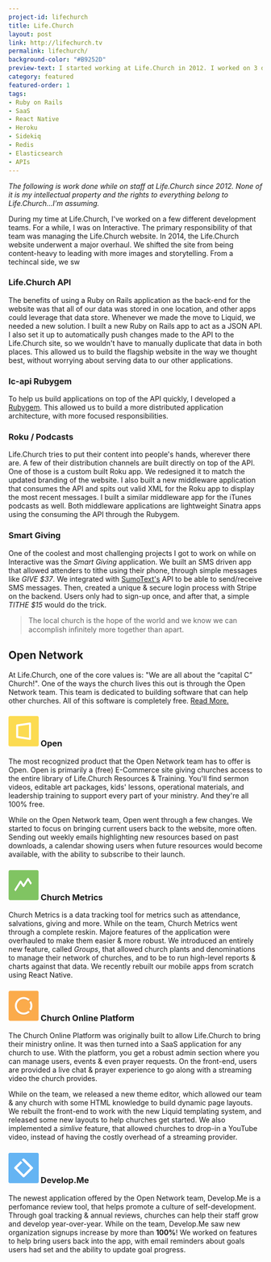 ```yaml
---
project-id: lifechurch
title: Life.Church
layout: post
link: http://lifechurch.tv
permalink: lifechurch/
background-color: "#B9252D"
preview-text: I started working at Life.Church in 2012. I worked on 3 different teams, and a slew of projects.
category: featured
featured-order: 1
tags:
- Ruby on Rails
- SaaS
- React Native
- Heroku
- Sidekiq
- Redis
- Elasticsearch
- APIs
---
```


_The following is work done while on staff at Life.Church since 2012. None of it is my intellectual property and the rights to everything belong to Life.Church...I'm assuming._

During my time at Life.Church, I've worked on a few different development teams. For a while, I was on Interactive. The primary responsibility of that team was managing the Life.Church website. In 2014, the Life.Church website underwent a major overhaul. We shifted the site from being content-heavy to leading with more images and storytelling. From a techincal side, we sw

### Life.Church API

The benefits of using a Ruby on Rails application as the back-end for the website was that all of our data was stored in one location, and other apps could leverage that data store. Whenever we made the move to Liquid, we needed a new solution. I built a new Ruby on Rails app to act as a JSON API. I also set it up to automatically push changes made to the API to the Life.Church site, so we wouldn't have to manually duplicate that data in both places. This allowed us to build the flagship website in the way we thought best, without worrying about serving data to our other applications.

### lc-api Rubygem

To help us build applications on top of the API quickly, I developed a [Rubygem](https://rubygems.org/gems/lc_api). This allowed us to build a more distributed application architecture, with more focused responsibilities.

### Roku / Podcasts

Life.Church tries to put their content into people's hands, wherever there are. A few of their distribution channels are built directly on top of the API. One of those is a custom built Roku app. We redesigned it to match the updated branding of the website. I also built a new middleware application that consumes the API and spits out valid XML for the Roku app to display the most recent messages. I built a similar middleware app for the iTunes podcasts as well. Both middleware applications are lightweight Sinatra apps using the consuming the API through the Rubygem.

### Smart Giving

One of the coolest and most challenging projects I got to work on while on Interactive was the _Smart Giving_ application. We built an SMS driven app that allowed attenders to tithe using their phone, through simple messages like _GIVE $37_. We integrated with [SumoText's](http://sumotext.com/) API to be able to send/receive SMS messages. Then, created a unique & secure login process with Stripe on the backend. Users only had to sign-up once, and after that, a simple _TITHE $15_ would do the trick.

<div class="values">
  <blockquote>
    <p>The local church is the hope of the world and we know we can accomplish inﬁnitely more together than apart.</p>
  </blockquote>
</div>

## Open Network

At Life.Church, one of the core values is: "We are all about the “capital C” Church!". One of the ways the church lives this out is through the Open Network team. This team is dedicated to building software that can help other churches. All of this software is completely free. [Read More.](http://www.lifechurch.tv/churches/)

<h3><img src="/img/posts/open-icon.svg" width="60" alt="Open"> Open</h3>

The most recognized product that the Open Network team has to offer is Open. Open is primarily a (free) E-Commerce site giving churches access to the entire library of Life.Church Resources & Training. You'll find sermon videos, editable art packages, kids' lessons, operational materials, and leadership training to support every part of your ministry. And they're all 100% free.

While on the Open Network team, Open went through a few changes. We started to focus on bringing current users back to the website, more often. Sending out weekly emails highlighting new resources based on past downloads, a calendar showing users when future resources would become available, with the ability to subscribe to their launch.

<h3><img src="/img/posts/churchmetrics-icon.svg" width="60" alt="Church Metrics"> Church Metrics</h3>

Church Metrics is a data tracking tool for metrics such as attendance, salvations, giving and more. While on the team, Church Metrics went through a complete reskin. Majore features of the application were overhauled to make them easier & more robust. We introduced an entirely new feature, called _Groups_, that allowed church plants and denominations to manage their network of churches, and to be to run high-level reports & charts against that data. We recently rebuilt our mobile apps from scratch using React Native.

<h3><img src="/img/posts/chop-icon.svg" width="60" alt="Church Online Platform"> Church Online Platform</h3>

The Church Online Platform was originally built to allow Life.Church to bring their ministry online. It was then turned into a SaaS application for any church to use. With the platform, you get a robust admin section where you can manage users, events & even prayer requests. On the front-end, users are provided a live chat & prayer experience to go along with a streaming video the church provides.

While on the team, we released a new theme editor, which allowed our team & any church with some HTML knowledge to build dynamic page layouts. We rebuilt the front-end to work with the new Liquid templating system, and released some new layouts to help churches get started. We also implemented a _simlive_ feature, that allowed churches to drop-in a YouTube video, instead of having the costly overhead of a streaming provider.

<h3><img src="/img/posts/developme-icon.svg" width="60" alt="Develop.Me"> Develop.Me</h3>

The newest application offered by the Open Network team, Develop.Me is a perfomance review tool, that helps promote a culture of self-development. Through goal tracking & annual reviews, churches can help their staff grow and develop year-over-year. While on the team, Develop.Me saw new organization signups increase by more than **100%**! We worked on features to help bring users back into the app, with email reminders about goals users had set and the ability to update goal progress.
